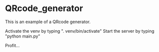 # QRcode_generator

This is an example of a QRcode generator.

Activate the venv by typing ". venv/bin/activate"
Start the server by typing "python main.py"

Profit...